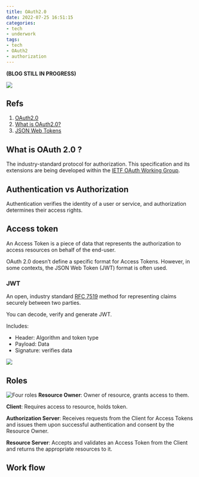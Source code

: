 ```yaml
---
title: OAuth2.0
date: 2022-07-25 16:51:15
categories:
- tech
- underwork
tags:
- tech
- OAuth2
- authorization
---
```

**(BLOG STILL IN PROGRESS)**

![](/images/oauth2.jpeg)
## Refs
1. [OAuth2.0](https://oauth.net/2/)
2. [What is OAuth2.0?](https://auth0.com/intro-to-iam/what-is-oauth-2/) 
3. [JSON Web Tokens](https://jwt.io/)

## What is OAuth 2.0 ?
The industry-standard protocol for authorization. 
This specification and its extensions are being developed within the [IETF OAuth Working Group](https://www.ietf.org/mailman/listinfo/oauth).

## Authentication vs Authorization
Authentication verifies the identity of a user or service, and authorization determines their access rights.

## Access token
An Access Token is a piece of data that represents the authorization to access resources on behalf of the end-user. 

OAuth 2.0 doesn’t define a specific format for Access Tokens. However, in some contexts, the JSON Web Token (JWT) format is often used. 

### JWT
An open, industry standard [RFC 7519](https://tools.ietf.org/html/rfc7519) method for representing claims securely between two parties.

You can decode, verify and generate JWT.

Includes:
- Header: Algorithm and token type
- Payload: Data
- Signature: verifies data

![](/images/jwt1.png)

## Roles
![Four roles](/images/oauth2fourroles.png)
**Resource Owner**: Owner of resource, grants access to them.

**Client**: Requires access to resource, holds token.

**Authorization Server**: Receives requests from the Client for Access Tokens and issues them upon successful authentication and consent by the Resource Owner.

**Resource Server**: Accepts and validates an Access Token from the Client and returns the appropriate resources to it.

## Work flow
